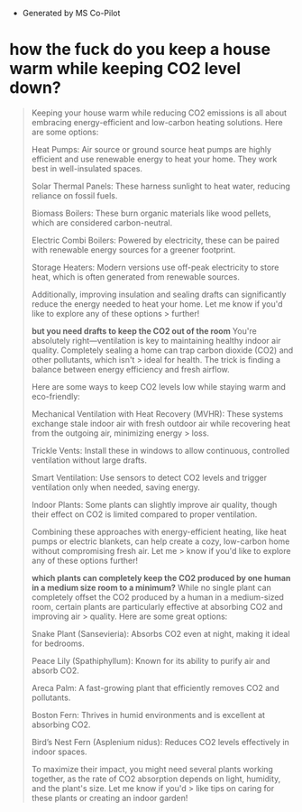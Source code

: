 - Generated by MS Co-Pilot
# how the fuck do you keep a house warm while keeping CO2 level down?
> Keeping your house warm while reducing CO2 emissions is all about embracing energy-efficient and low-carbon heating solutions. Here are some options:
> 
> Heat Pumps: Air source or ground source heat pumps are highly efficient and use renewable energy to heat your home. They work best in well-insulated spaces.
> 
> Solar Thermal Panels: These harness sunlight to heat water, reducing reliance on fossil fuels.
> 
> Biomass Boilers: These burn organic materials like wood pellets, which are considered carbon-neutral.
> 
> Electric Combi Boilers: Powered by electricity, these can be paired with renewable energy sources for a greener footprint.
> 
> Storage Heaters: Modern versions use off-peak electricity to store heat, which is often generated from renewable sources.
> 
> Additionally, improving insulation and sealing drafts can significantly reduce the energy needed to heat your home. Let me know if you'd like to explore any of these options > further!
> 
> **but you need drafts to keep the CO2 out of the room**
> You're absolutely right—ventilation is key to maintaining healthy indoor air quality. Completely sealing a home can trap carbon dioxide (CO2) and other pollutants, which isn't > ideal for health. The trick is finding a balance between energy efficiency and fresh airflow.
> 
> Here are some ways to keep CO2 levels low while staying warm and eco-friendly:
> 
> Mechanical Ventilation with Heat Recovery (MVHR): These systems exchange stale indoor air with fresh outdoor air while recovering heat from the outgoing air, minimizing energy > loss.
> 
> Trickle Vents: Install these in windows to allow continuous, controlled ventilation without large drafts.
> 
> Smart Ventilation: Use sensors to detect CO2 levels and trigger ventilation only when needed, saving energy.
> 
> Indoor Plants: Some plants can slightly improve air quality, though their effect on CO2 is limited compared to proper ventilation.
> 
> Combining these approaches with energy-efficient heating, like heat pumps or electric blankets, can help create a cozy, low-carbon home without compromising fresh air. Let me > know if you'd like to explore any of these options further!
> 
> **which plants can completely keep the CO2 produced by one human in a medium size room to a minimum?**
> While no single plant can completely offset the CO2 produced by a human in a medium-sized room, certain plants are particularly effective at absorbing CO2 and improving air > quality. Here are some great options:
> 
> Snake Plant (Sansevieria): Absorbs CO2 even at night, making it ideal for bedrooms.
> 
> Peace Lily (Spathiphyllum): Known for its ability to purify air and absorb CO2.
> 
> Areca Palm: A fast-growing plant that efficiently removes CO2 and pollutants.
> 
> Boston Fern: Thrives in humid environments and is excellent at absorbing CO2.
> 
> Bird’s Nest Fern (Asplenium nidus): Reduces CO2 levels effectively in indoor spaces.
> 
> To maximize their impact, you might need several plants working together, as the rate of CO2 absorption depends on light, humidity, and the plant's size. Let me know if you'd > like tips on caring for these plants or creating an indoor garden!